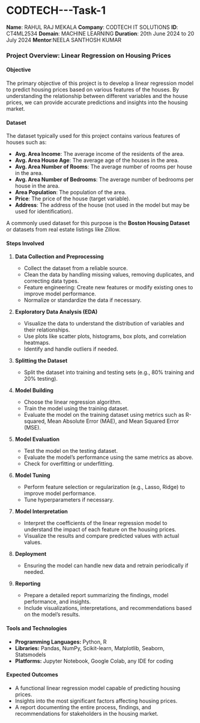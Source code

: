 # CODTECH---Task-1
**Name**: RAHUL RAJ MEKALA
**Company**: CODTECH IT SOLUTIONS
**ID**: CT4ML2534
**Domain**: MACHINE LEARNING
**Duration**: 20th June 2024 to 20 July 2024
**Mentor**:NEELA SANTHOSH KUMAR

### **Project Overview: Linear Regression on Housing Prices**

#### Objective
The primary objective of this project is to develop a linear regression model to predict housing prices based on various features of the houses. By understanding the relationship between different variables and the house prices, we can provide accurate predictions and insights into the housing market.

#### Dataset
The dataset typically used for this project contains various features of houses such as:
- **Avg. Area Income**: The average income of the residents of the area.
- **Avg. Area House Age**: The average age of the houses in the area.
- **Avg. Area Number of Rooms**: The average number of rooms per house in the area.
- **Avg. Area Number of Bedrooms**: The average number of bedrooms per house in the area.
- **Area Population**: The population of the area.
- **Price**: The price of the house (target variable).
- **Address**: The address of the house (not used in the model but may be used for identification).

A commonly used dataset for this purpose is the **Boston Housing Dataset** or datasets from real estate listings like Zillow.

#### Steps Involved

1. **Data Collection and Preprocessing**
   - Collect the dataset from a reliable source.
   - Clean the data by handling missing values, removing duplicates, and correcting data types.
   - Feature engineering: Create new features or modify existing ones to improve model performance.
   - Normalize or standardize the data if necessary.

2. **Exploratory Data Analysis (EDA)**
   - Visualize the data to understand the distribution of variables and their relationships.
   - Use plots like scatter plots, histograms, box plots, and correlation heatmaps.
   - Identify and handle outliers if needed.

3. **Splitting the Dataset**
   - Split the dataset into training and testing sets (e.g., 80% training and 20% testing).

4. **Model Building**
   - Choose the linear regression algorithm.
   - Train the model using the training dataset.
   - Evaluate the model on the training dataset using metrics such as R-squared, Mean Absolute Error (MAE), and Mean Squared Error (MSE).

5. **Model Evaluation**
   - Test the model on the testing dataset.
   - Evaluate the model’s performance using the same metrics as above.
   - Check for overfitting or underfitting.

6. **Model Tuning**
   - Perform feature selection or regularization (e.g., Lasso, Ridge) to improve model performance.
   - Tune hyperparameters if necessary.

7. **Model Interpretation**
   - Interpret the coefficients of the linear regression model to understand the impact of each feature on the housing prices.
   - Visualize the results and compare predicted values with actual values.

8. **Deployment**
   - Ensuring the model can handle new data and retrain periodically if needed.

9. **Reporting**
   - Prepare a detailed report summarizing the findings, model performance, and insights.
   - Include visualizations, interpretations, and recommendations based on the model’s results.

#### Tools and Technologies
- **Programming Languages:** Python, R
- **Libraries:** Pandas, NumPy, Scikit-learn, Matplotlib, Seaborn, Statsmodels
- **Platforms:** Jupyter Notebook, Google Colab, any IDE for coding
  
#### Expected Outcomes
- A functional linear regression model capable of predicting housing prices.
- Insights into the most significant factors affecting housing prices.
- A report documenting the entire process, findings, and recommendations for stakeholders in the housing market.
